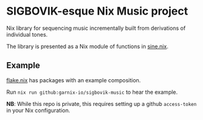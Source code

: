 # SIGBOVIK-esque Nix Music project

Nix library for sequencing music incrementally built from derivations of individual tones.

The library is presented as a Nix module of functions in [sine.nix](./sine.nix).

## Example

[flake.nix](./flake.nix) has packages with an example composition.

Run `nix run github:garnix-io/sigbovik-music` to hear the example.

**NB**: While this repo is private, this requires setting up a github `access-token` in your Nix configuration.

